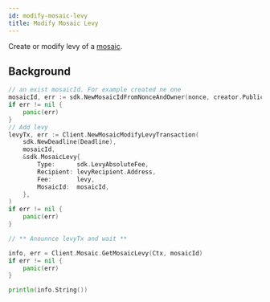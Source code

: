 ```yaml
---
id: modify-mosaic-levy
title: Modify Mosaic Levy
---
```


Create or modify levy of a [mosaic](../../built-in-features/mosaic.md).

## Background

<!--DOCUSAURUS_CODE_TABS-->
<!--Golang-->
```go
// an exist mosaicId. For example created ne one
mosaicId, err := sdk.NewMosaicIdFromNonceAndOwner(nonce, creator.PublicAccount.PublicKey)
if err != nil {
    panic(err)
}
// Add levy
levyTx, err := Client.NewMosaicModifyLevyTransaction(
	sdk.NewDeadline(Deadline),
	mosaicId,
	&sdk.MosaicLevy{
		Type:      sdk.LevyAbsoluteFee,
		Recipient: levyRecipient.Address,
		Fee:       levy,
		MosaicId:  mosaicId,
	},
)
if err != nil {
    panic(err)
}

// ** Anounnce levyTx and wait **

info, err = Client.Mosaic.GetMosaicLevy(Ctx, mosaicId)
if err != nil {
    panic(err)
}

println(info.String())
```
<!--END_DOCUSAURUS_CODE_TABS-->